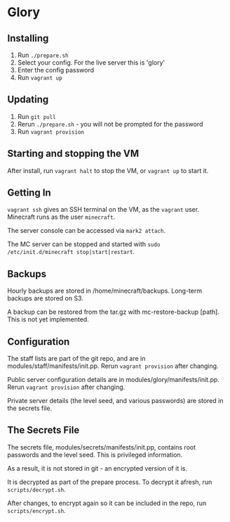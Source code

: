 Glory
=====

Installing
----------

1. Run `./prepare.sh`
2. Select your config. For the live server this is 'glory'
3. Enter the config password
4. Run `vagrant up`

Updating
--------

1. Run `git pull`
2. Rerun `./prepare.sh` - you will not be prompted for the password
3. Run `vagrant provision`

Starting and stopping the VM
----------------------------

After install, run `vagrant halt` to stop the VM, or `vagrant up` to
start it.

Getting In
----------

`vagrant ssh` gives an SSH terminal on the VM, as the `vagrant`
user. Minecraft runs as the user `minecraft`.

The server console can be accessed via `mark2 attach`.

The MC server can be stopped and started with `sudo /etc/init.d/minecraft
stop|start|restart`.

Backups
-------

Hourly backups are stored in /home/minecraft/backups. Long-term backups
are stored on S3.

A backup can be restored from the tar.gz with mc-restore-backup
[path]. This is not yet implemented.

Configuration
-------------

The staff lists are part of the git repo, and are in
modules/staff/manifests/init.pp. Rerun `vagrant provision` after changing.

Public server configuration details are in
modules/glory/manifests/init.pp. Rerun `vagrant provision` after changing.

Private server details (the level seed, and various passwords) are stored
in the secrets file.

The Secrets File
----------------

The secrets file, modules/secrets/manifests/init.pp, contains root
passwords and the level seed. This is privileged information.

As a result, it is not stored in git - an encrypted version of it is.

It is decrypted as part of the prepare process. To decrypt it afresh,
run `scripts/decrypt.sh`.

After changes, to encrypt again so it can be included in the repo, run
`scripts/encrypt.sh`.

